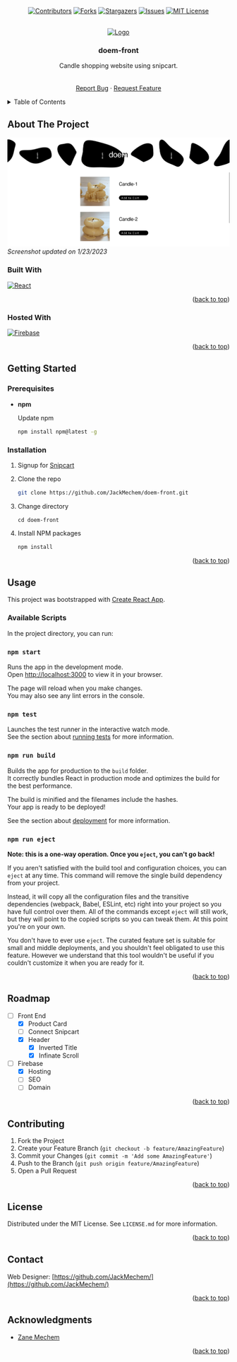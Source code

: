 <!-- Improved compatibility of back to top link: See: https://github.com/othneildrew/Best-README-Template/pull/73 -->
<a name="readme-top"></a>
<!--
*** Thanks for checking out the Best-README-Template. If you have a suggestion
*** that would make this better, please fork the repo and create a pull request
*** or simply open an issue with the tag "enhancement".
*** Don't forget to give the project a star!
*** Thanks again! Now go create something AMAZING! :D
-->



<!-- PROJECT SHIELDS -->
<!--
*** I'm using markdown "reference style" links for readability.
*** Reference links are enclosed in brackets [ ] instead of parentheses ( ).
*** See the bottom of this document for the declaration of the reference variables
*** for contributors-url, forks-url, etc. This is an optional, concise syntax you may use.
*** https://www.markdownguide.org/basic-syntax/#reference-style-links
-->
<div align="center">

[![Contributors][contributors-shield]][contributors-url]
[![Forks][forks-shield]][forks-url]
[![Stargazers][stars-shield]][stars-url]
[![Issues][issues-shield]][issues-url]
[![MIT License][license-shield]][license-url]

</div>


<!-- PROJECT LOGO -->
<br />
<div align="center">
  <a href="https://github.com/JackMechem/doem-front">
    <img src="images/logo.jpg" alt="Logo" width="200" height="200">
  </a>

<h3 align="center">doem-front</h3>

  <p align="center">
    Candle shopping website using snipcart.
    <br />
    <br />
    <br />
    <a href="https://github.com/JackMechem/doem-front/issues">Report Bug</a>
    ·
    <a href="https://github.com/JackMechem/doem-front/issues">Request Feature</a>
  </p>
</div>



<!-- TABLE OF CONTENTS -->
<details>
  <summary>Table of Contents</summary>
  <ol>
    <li>
      <a href="#about-the-project">About The Project</a>
      <ul>
        <li><a href="#built-with">Built With</a></li>
        <li><a href="#hosted-with">Hosted With</a></li>
      </ul>
    </li>
    <li>
      <a href="#getting-started">Getting Started</a>
      <ul>
        <li><a href="#prerequisites">Prerequisites</a></li>
        <li><a href="#installation">Installation</a></li>
      </ul>
    </li>
    <li><a href="#usage">Usage</a></li>
    <li><a href="#roadmap">Roadmap</a></li>
    <li><a href="#contributing">Contributing</a></li>
    <li><a href="#license">License</a></li>
    <li><a href="#contact">Contact</a></li>
    <li><a href="#acknowledgments">Acknowledgments</a></li>
  </ol>
</details>



<!-- ABOUT THE PROJECT -->
## About The Project

[![Product Name Screen Shot][product-screenshot]](https://doem-products.firebaseapp.com/)
*Screenshot updated on 1/23/2023*


### Built With 
[![React][React.js]][React-url]

<p align="right">(<a href="#readme-top">back to top</a>)</p>

### Hosted With

[![Firebase](https://img.shields.io/badge/firebase-%23039BE5.svg?style=for-the-badge&logo=firebase)](https://firebase.google.com/)

<p align="right">(<a href="#readme-top">back to top</a>)</p>

<!-- GETTING STARTED -->
## Getting Started

### Prerequisites

- **npm**

  Update npm
  ```sh
  npm install npm@latest -g
  ```

### Installation

1. Signup for [Snipcart](https://snipcart.com/)

2. Clone the repo
   ```sh
   git clone https://github.com/JackMechem/doem-front.git
   ```
3. Change directory
   ```
   cd doem-front
   ```
4. Install NPM packages
   ```sh
   npm install
   ```

<p align="right">(<a href="#readme-top">back to top</a>)</p>



<!-- USAGE EXAMPLES -->
## Usage

This project was bootstrapped with [Create React App](https://github.com/facebook/create-react-app).

### Available Scripts

In the project directory, you can run:

### `npm start`

Runs the app in the development mode.\
Open [http://localhost:3000](http://localhost:3000) to view it in your browser.

The page will reload when you make changes.\
You may also see any lint errors in the console.

### `npm test`

Launches the test runner in the interactive watch mode.\
See the section about [running tests](https://facebook.github.io/create-react-app/docs/running-tests) for more information.

### `npm run build`

Builds the app for production to the `build` folder.\
It correctly bundles React in production mode and optimizes the build for the best performance.

The build is minified and the filenames include the hashes.\
Your app is ready to be deployed!

See the section about [deployment](https://facebook.github.io/create-react-app/docs/deployment) for more information.

### `npm run eject`

**Note: this is a one-way operation. Once you `eject`, you can't go back!**

If you aren't satisfied with the build tool and configuration choices, you can `eject` at any time. This command will remove the single build dependency from your project.

Instead, it will copy all the configuration files and the transitive dependencies (webpack, Babel, ESLint, etc) right into your project so you have full control over them. All of the commands except `eject` will still work, but they will point to the copied scripts so you can tweak them. At this point you're on your own.

You don't have to ever use `eject`. The curated feature set is suitable for small and middle deployments, and you shouldn't feel obligated to use this feature. However we understand that this tool wouldn't be useful if you couldn't customize it when you are ready for it.


<p align="right">(<a href="#readme-top">back to top</a>)</p>



<!-- ROADMAP -->
## Roadmap

- [ ] Front End
  - [x] Product Card
  - [ ] Connect Snipcart
  - [x] Header
    - [x] Inverted Title
    - [x] Infinate Scroll
- [ ] Firebase
  - [x] Hosting
  - [ ] SEO
  - [ ] Domain

<p align="right">(<a href="#readme-top">back to top</a>)</p>



<!-- CONTRIBUTING -->
## Contributing

1. Fork the Project
2. Create your Feature Branch (`git checkout -b feature/AmazingFeature`)
3. Commit your Changes (`git commit -m 'Add some AmazingFeature'`)
4. Push to the Branch (`git push origin feature/AmazingFeature`)
5. Open a Pull Request

<p align="right">(<a href="#readme-top">back to top</a>)</p>



<!-- LICENSE -->
## License

Distributed under the MIT License. See `LICENSE.md` for more information.

<p align="right">(<a href="#readme-top">back to top</a>)</p>



<!-- CONTACT -->
## Contact

Web Designer: [https://github.com/JackMechem/](https://github.com/JackMechem/)

<p align="right">(<a href="#readme-top">back to top</a>)</p>



<!-- ACKNOWLEDGMENTS -->
## Acknowledgments

* [Zane Mechem](https://zanemechem.com)
<!--
* []()
* []() 
 -->

<p align="right">(<a href="#readme-top">back to top</a>)</p>



<!-- MARKDOWN LINKS & IMAGES -->
<!-- https://www.markdownguide.org/basic-syntax/#reference-style-links -->
[contributors-shield]: https://img.shields.io/github/contributors/JackMechem/doem-front.svg?style=for-the-badge
[contributors-url]: https://github.com/JackMechem/doem-front/graphs/contributors
[forks-shield]: https://img.shields.io/github/forks/JackMechem/doem-front.svg?style=for-the-badge
[forks-url]: https://github.com/JackMechem/doem-front/network/members
[stars-shield]: https://img.shields.io/github/stars/JackMechem/doem-front.svg?style=for-the-badge
[stars-url]: https://github.com/JackMechem/doem-front/stargazers
[issues-shield]: https://img.shields.io/github/issues/JackMechem/doem-front.svg?style=for-the-badge
[issues-url]: https://github.com/JackMechem/doem-front/issues
[license-shield]: https://img.shields.io/github/license/JackMechem/doem-front.svg?style=for-the-badge
[license-url]: https://github.com/JackMechem/doem-front/blob/main/LICENSE.md
[product-screenshot]: images/demo.gif
[React.js]: https://img.shields.io/badge/React-20232A?style=for-the-badge&logo=react&logoColor=61DAFB
[React-url]: https://reactjs.org/
